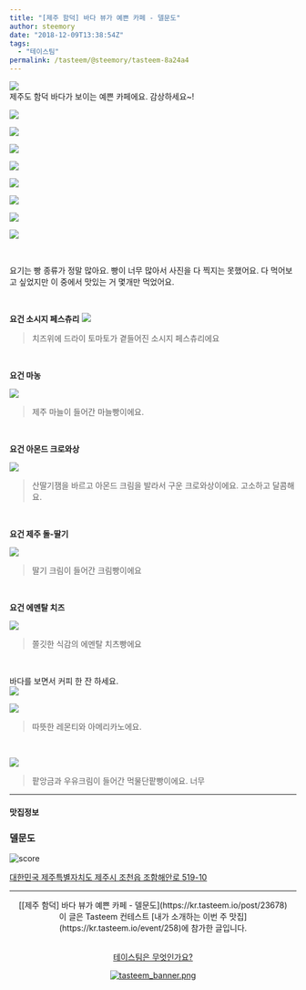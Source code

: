 ```yaml
---
title: "[제주 함덕] 바다 뷰가 예쁜 카페 - 델문도"
author: steemory
date: "2018-12-09T13:38:54Z"
tags:
  - "테이스팀"
permalink: /tasteem/@steemory/tasteem-8a24a4
---
```

![](https://static.tasteem.io/uploads/3843/post/23678/content_2edfd1b8-3227-4512-824a-a9f31d97a8f2.jpeg)
<br/>
제주도 함덕 바다가 보이는 예쁜 카페에요. 감상하세요~!

![](https://static.tasteem.io/uploads/image/image/115162/1066bfc4-22ad-4868-8ae7-3be65b7a2190.jpeg)

![](https://static.tasteem.io/uploads/image/image/115161/1066bfc4-22ad-4868-8ae7-3be65b7a2190.jpeg)

![](https://static.tasteem.io/uploads/image/image/115163/913bc193-fc09-4c56-830d-cd2b9745223f.jpeg)


![](https://static.tasteem.io/uploads/image/image/115164/913bc193-fc09-4c56-830d-cd2b9745223f.jpeg)


![](https://static.tasteem.io/uploads/image/image/115166/1066bfc4-22ad-4868-8ae7-3be65b7a2190.jpeg)


![](https://static.tasteem.io/uploads/image/image/115165/1066bfc4-22ad-4868-8ae7-3be65b7a2190.jpeg)

![](https://static.tasteem.io/uploads/image/image/115167/913bc193-fc09-4c56-830d-cd2b9745223f.jpeg)


![](https://static.tasteem.io/uploads/image/image/115173/913bc193-fc09-4c56-830d-cd2b9745223f.jpeg)

<br>

요기는 빵 종류가 정말 많아요. 빵이 너무 많아서 사진을 다 찍지는 못했어요. 다 먹어보고 싶었지만 이 중에서 맛있는 거 몇개만 먹었어요.

<br>

**요건 소시지 페스츄리**
![](https://static.tasteem.io/uploads/image/image/115174/913bc193-fc09-4c56-830d-cd2b9745223f.jpeg)
> 치즈위에 드라이 토마토가 곁들어진 소시지 페스츄리에요

<br>

**요건 마농**

![](https://static.tasteem.io/uploads/image/image/115175/913bc193-fc09-4c56-830d-cd2b9745223f.jpeg)
> 제주 마늘이 들어간 마늘빵이에요.

<br>


**요건 아몬드 크로와상**

![](https://static.tasteem.io/uploads/image/image/115176/1066bfc4-22ad-4868-8ae7-3be65b7a2190.jpeg)
> 산딸기잼을 바르고 아몬드 크림을 발라서 구운 크로와상이에요. 고소하고 달콤해요.

<br>


**요건 제주 돌-딸기**

![](https://static.tasteem.io/uploads/image/image/115177/1066bfc4-22ad-4868-8ae7-3be65b7a2190.jpeg)
> 딸기 크림이 들어간 크림빵이에요

<br>


**요건 에멘탈 치즈**

![](https://static.tasteem.io/uploads/image/image/115178/913bc193-fc09-4c56-830d-cd2b9745223f.jpeg)
> 쫄깃한 식감의 에멘탈 치츠빵에요

<br>

바다를 보면서 커피 한 잔 하세요.<br>
![](https://static.tasteem.io/uploads/image/image/115179/1066bfc4-22ad-4868-8ae7-3be65b7a2190.jpeg)

![](https://static.tasteem.io/uploads/image/image/115180/1066bfc4-22ad-4868-8ae7-3be65b7a2190.jpeg)
>  따뜻한 레몬티와 아메리카노에요.

<br>

![](https://static.tasteem.io/uploads/image/image/115181/1066bfc4-22ad-4868-8ae7-3be65b7a2190.jpeg)

> 팥앙금과 우유크림이 들어간 먹물단팥빵이에요. 너무 

---------------------
#### 맛집정보
### 델문도
![score](https://static.tasteem.io/images/steem/1Crowns.png)

[대한민국 제주특별자치도 제주시 조천읍 조함해안로 519-10](https://kr.tasteem.io/post/23678#map)

-----------------------------------------
<center>[[제주 함덕] 바다 뷰가 예쁜 카페 - 델문도](https://kr.tasteem.io/post/23678)
<br/>이 글은 Tasteem 컨테스트
 [내가 소개하는  이번 주 맛집](https://kr.tasteem.io/event/258)에 참가한 글입니다.

<br/>[테이스팀은 무엇인가요?](https://kr.tasteem.io/about)

[![tasteem_banner.png](https://static.tasteem.io/images/tasteem_banner_v3.png)](https://kr.tasteem.io)</center>